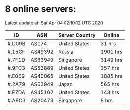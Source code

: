# 8 online servers:

Latest update at: Sat Apr 04 02:10:12 UTC 2020

| ID | ASN | Server Country | Online |
| -- | --- | -------------- | ------ |
| #.D09B | AS174 | United States | 31 hrs |
| #.15CF | AS49392 | Russia | 1901 hrs |
| #.7F1D | AS63949 | Singapore | 3149 hrs |
| #.9FC3 | AS53889 | United States | 357 hrs |
| #.E069 | AS40065 | United States | 1885 hrs |
| #.2A79 | AS63949 | Japan | 565 hrs |
| #.F7DA | AS45102 | United States | 143 hrs |
| #.A9C3 | AS20473 | Singapore | 8 hrs |

